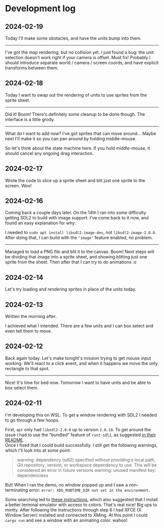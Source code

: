 # Development log

## 2024-02-19
Today I'll make some obstacles, and have the units bump into them.

---

I've got the map rendering, but no collision yet. I just found a bug:
the unit selection doesn't work right if your camera is offset. Must fix!
Probably I should introduce separate world / camera / screen coords, and
have explicit transforms between them.

## 2024-02-18
Today I want to swap out the rendering of units to use sprites from the sprite
sheet.

---

Did it! Boom! There's definitely some cleanup to be done though. The interface
is a little grody.

---

What do I want to add now? I've got sprites that can move around...
Maybe next I'll make it so you can pan around by holding middle-mouse.

So let's think about the state machine here. If you hold middle-mouse, it
should cancel any ongoing drag interaction.

## 2024-02-17
Wrote the code to slice up a sprite sheet and blit just one sprite to the
screen. Woo!

## 2024-02-16
Coming back a couple days later. On the 14th I ran into some difficulty getting
SDL2 to build with image support. I've come back to it now, and found an easy
explanation for why:

I needed to `sudo apt install libsdl2-image-dev`, not `libsdl2-image-2.0.0`.
After doing that, I can build with the `"image"` feature enabled, no problem.

---

Managed to load a PNG file and blit it to the canvas. Boom! Next steps will be
dividing that image into a sprite sheet, and showing blitting just one sprite
from the sheet. Then after that I can try to do animations :o

## 2024-02-14
Let's try loading and rendering sprites in place of the units today.

## 2024-02-13
Written the morning after.
 
I achieved what I intended. There are a few units and I can box select and even
tell them to move.

## 2024-02-12
Back again today. Let's make tonight's mission trying to get mouse input
working.  We'll react to a click event, and when it happens we move the only
rectangle to that spot.

---

Nice! It's time for bed now. Tomorrow I want to have units and be able to box
select them.

## 2024-02-11
I'm developing this on WSL. To get a window rendering with SDL2 I needed to go
through a few hoops.

First, `apt` only had `libsdl2-2.0-0` up to version `2.0.10`. To get around the
issue I had to use the "bundled" feature of `rust-sdl2`, as suggested [in their
README](https://github.com/Rust-SDL2/rust-sdl2?tab=readme-ov-file#bundled-feature).  
Once I fixed that I could build successfully. I still get the following
warnings, which I'll look into at some point.

> warning: dependency (sdl2) specified without providing a local path, Git repository, version, or workspace dependency to use. This will be considered an error in future versions
> warning: unused manifest key: dependenciess

But! When I ran the demo, no window popped up and I saw a non-terminating error:
`error: XDG_RUNTIME_DIR not set in the environment.`

Some searching led to
[these instructions](https://dev.to/winebaths/getting-up-and-running-with-the-windows-subsystem-for-linux-8oc),
which also suggested that I install a better terminal emulator with access to
colors. That's real nice! Big ups to mintty. After following the instructions
through step 6 I had XFCE (X Window Server) installed and connected to XMing.
At this point I could `cargo run` and see a window with an animating color.
wahoo!

